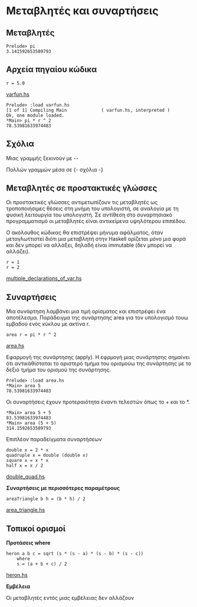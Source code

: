 # Μεταβλητές και συναρτήσεις

## Μεταβλητές

```
Prelude> pi
3.141592653589793
```

## Αρχεία πηγαίου κώδικα

```
r = 5.0
```

[varfun.hs](./varfun.hs)

```
Prelude> :load varfun.hs
[1 of 1] Compiling Main             ( varfun.hs, interpreted )
Ok, one module loaded.
*Main> pi * r ^ 2
78.53981633974483
```

## Σχόλια

Μιας γραμμής ξεκινούν με \-\-

Πολλών γραμμών μέσα σε {- σχόλια -}

## Μεταβλητές σε προστακτικές γλώσσες

Οι προστακτικές γλώσσες αντιμετωπίζουν τις μεταβλητές ως τροποποιήσιμες θέσεις στη μνήμη του υπολογιστή, σε αναλογία με τη φυσική λειτουργία του υπολογιστή. Σε αντίθεση στο συναρτησιακό προγραμματισμό οι μεταβλητές είναι αντικείμενα υψηλότερου επιπέδου.

Ο ακόλουθος κώδικας θα επιστρέψει μήνυμα αφάλματος, όταν μεταγλωττιστεί διότι μια μεταβλητή στην Haskell ορίζεται μόνο μια φορά και δεν μπορεί να αλλάξει, δηλαδή είναι immutable (δεν μπορεί να αλλάζει).

```
r = 1
r = 2
```

[multiple_declarations_of_var.hs](./multiple_declarations_of_var.hs)


## Συναρτήσεις

Μια συνάρτηση λαμβάνει μια τιμή ορίσματος και επιστρέφει ένα αποτέλεσμα. Παράδειγμα της συνάρτησης area για τον υπολογισμό τουω εμβαδού ενός κύκλου με ακτίνα r.

```
area r = pi * r ^ 2
```

[area.hs](./area.hs)


Εφαρμογή της συνάρτησης (apply).  Η εφρμογή μιας συνάρτησης σημαίνει ότι αντικάθίσταται το  αριστερό τμήμα του ορισμούω της συνάρτησης με το δεξιό τμήμα του ορισμού της συνάρτησης. 

```
Prelude> :load area.hs
*Main> area 5
78.53981633974483
```

Οι συναρτήσεις έχουν προτεραιότητα έναντι τελεστών όπως το + και το *.

```
*Main> area 5 + 5
83.53981633974483
*Main> area (5 + 5)
314.1592653589793
```

Επιπλέον παραδείγματα συναρτήσεων

```
double x = 2 * x
quadruple x = double (double x)
square x = x * x
half x = x / 2
```

[double_quad.hs](./double_quad.hs)

**Συναρτήσεις με περισσότερες παραμέτρους**

```
areaTriangle b h = (b * h) / 2
```

[area_triangle.hs](./area_triangle.hs)

## Τοπικοί ορισμοί

**Προτάσεις where**

```
heron a b c = sqrt (s * (s - a) * (s - b) * (s - c))
    where
    s = (a + b + c) / 2
```

[heron.hs](./heron.hs)


**Εμβέλεια**

Οι μεταβλητές εντός μιας εμβέλειας δεν αλλάζουν
